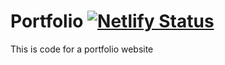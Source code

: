 # Portfolio [![Netlify Status](https://api.netlify.com/api/v1/badges/9e07637f-e9c5-4e9c-bcbe-73895e1b68d2/deploy-status)](https://app.netlify.com/sites/laughing-goldstine-bce290/deploys)


This is code for a portfolio website
